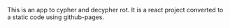 This is an app to cypher and decypher rot. It is a react project converted to a static code using github-pages.

